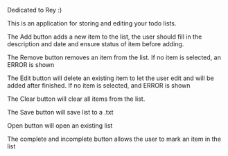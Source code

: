 Dedicated to Rey :)

This is an application for storing and editing your todo lists. 


The Add button adds a new item to the list, the user should fill in the description and date and ensure status of item before adding.

The Remove button removes an item from the list. 
If no item is selected, an ERROR is shown

The Edit button will delete an existing item to let the user edit and will be added after finished.
If no item is selected, and ERROR is shown

The Clear button will clear all items from the list.

The Save button will save list to a .txt

Open button will open an existing list

The complete and incomplete button allows the user to mark an item in the list
